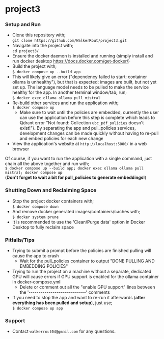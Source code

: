 # project3
### Setup and Run
- Clone this repository with; \
  `git clone https://github.com/WalkerRout/project3.git`
- Navigate into the project with; \
  `cd project3/`
- Ensure the docker daemon is installed and running (simply install and run docker desktop https://docs.docker.com/get-docker/)
- Build the project with; \
  `$ docker compose up --build app`
- This will likely give an error ("dependency failed to start: container ollama is unhealthy"), but that is expected; images are built, but not yet set up. The language model needs to be pulled to make the service healthy for the app. In another terminal window/tab, run; \
  `$ docker exec ollama ollama pull mistral`
- Re-build other services and run the application with; \
  `$ docker compose up`
  - Make sure to wait until the policies are embedded, currently the user can use the application before this step is complete which leads to Qdrant error "Not found: Collection `ubc_pdf_policies` doesn't exist!"}. By separating the app and pull_policies services, development changes can be made quickly without having to re-pull and embed policies for each new change
- View the application's website at `http://localhost:5000/` in a web browser

Of course, if you want to run the application with a single command, just chain all the above together and run with; \
  `$ docker compose up --build app; docker exec ollama ollama pull mistral; docker compose up` \
(**Don't forget to wait a bit for pull_policies to generate embeddings!**)

### Shutting Down and Reclaiming Space
- Stop the project docker containers with; \
  `$ docker compose down`
- And remove docker generated images/containers/caches with; \
  `$ docker system prune`
- It is recommended to use the 'Clean/Purge data' option in Docker Desktop to fully reclaim space

### Pitfalls/Tips
- Trying to submit a prompt before the policies are finished pulling will cause the app to crash
  - Wait for the pull_policies container to output "DONE PULLING AND EMBEDDING POLICIES"
- Trying to run the project on a machine without a separate, dedicated GPU will cause errors if GPU support is enabled for the ollama container in docker-compose.yml
  - Delete or comment out all the "enable GPU support" lines between the '-----------------------------' comments
- If you need to stop the app and want to re-run it afterwards (**after everything has been pulled and setup**), just use;\
  `$ docker compose up app`

### Support
- Contact `walkerrout04@gmail.com` for any questions.
